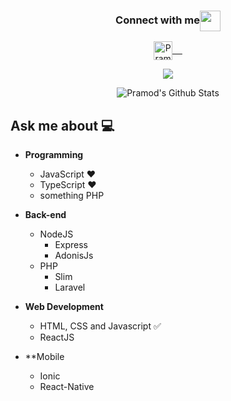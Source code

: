 <div align="center">
  <h3 align="center">Connect with me<img align="center" src="https://github.com/rajput2107/rajput2107/blob/master/Assets/Handshake.gif" height="33px" /></h3> 
</div>
<div>
	<div align="center">
		<p align="center">
		 <a href="http://linkedin.com/in/lb4" target="blank">
		  <img align="center" alt="Pramod's LinkedIn" width="30px" src="https://www.vectorlogo.zone/logos/linkedin/linkedin-icon.svg" /> &nbsp; &nbsp;
		 </a>		 		 		 
		</p>
	</div>
	<div align="center">
	<img src="https://github.com/rajput2107/rajput2107/blob/master/Assets/Developer.gif"/>
	</div >

<p align="center">
<img align="center" src="https://github-readme-stats.vercel.app/api?username=rajput2107&&show_icons=true&theme=radical" alt="Pramod's Github Stats">
</p>  

</div>

## Ask me about :computer: 
- **Programming**
	- JavaScript ❤️
	- TypeScript ❤️
	- something PHP

- **Back-end**
	- NodeJS
		- Express
		- AdonisJs
	- PHP
		- Slim
		- Laravel		

- **Web Development**
	- HTML, CSS and Javascript :white_check_mark:
	- ReactJS 	
	
- **Mobile
	- Ionic
	- React-Native
